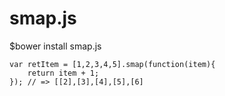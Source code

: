 # smap.js

$bower install smap.js

```
var retItem = [1,2,3,4,5].smap(function(item){
    return item + 1;
}); // => [[2],[3],[4],[5],[6]
```
